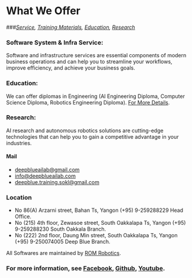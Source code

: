# What We Offer
###*[Service](https://romrobots.com),    [Training Materials](./trainingmaterials.md),    [Education](./education.md),     [Research](https://www.facebook.com/profile.php?id=100089316612691&mibextid=ZbWKwL
)*

### Software System & Infra Service:
Software and infrastructure services are essential components of modern business operations and can help you to streamline your workflows, improve efficiency, and achieve your business goals.

### Education:
We can offer diplomas in Engineering (AI Engineering Diploma, Computer Science Diploma, Robotics Engineering Diploma). [For More Details](./education.md).
    
### Research:
AI research and autonomous robotics solutions are cutting-edge technologies that can help you to gain a competitive advantage in your industries.

#### Mail 
*   deepblueailab@gmail.com
*   info@deepblueailab.com
*   deepblue.training.sokl@gmail.com

### Location
*   No 86(A) Arzarni street, Bahan Ts, Yangon (+95) 9-259288229 Head Office.
*   No (215) 4th floor, Zewasoe street, South Oakkalapa Ts, Yangon (+95) 9-259288230 South Oakkala Branch.
*   No (222) 2nd floor, Daung Min street, South Oakkalapa Ts, Yangon (+95) 9-250074005 Deep Blue Branch.

All Softwares are maintained by [ROM Robotics](https://romrobots.com).

### For more information, see [Facebook](https://www.facebook.com/profile.php?id=100089316612691&mibextid=ZbWKwL), [Github](https://github.com/ROM-robotics), [Youtube](https://www.youtube.com/@ROMROBOTICS).

